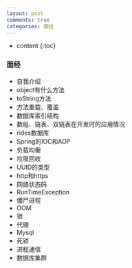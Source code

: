 ```yaml
---
layout: post
comments: true
categories: 面经
---
```


* content
{:toc}

### 面经
* 自我介绍
* object有什么方法
* toString方法
* 方法重载、覆盖
* 数据库索引结构
* 数组、链表、双链表在开发时的应用情况
* rides数据库
* Spring的IOC和AOP
* 负载均衡
* 垃圾回收
* UUID的类型
* http和https
* 网络状态码
* RunTimeException
* 僵尸进程
* OOM
* 锁
* 代理
* Mysql
* 死锁
* 进程通信
* 数据库集群